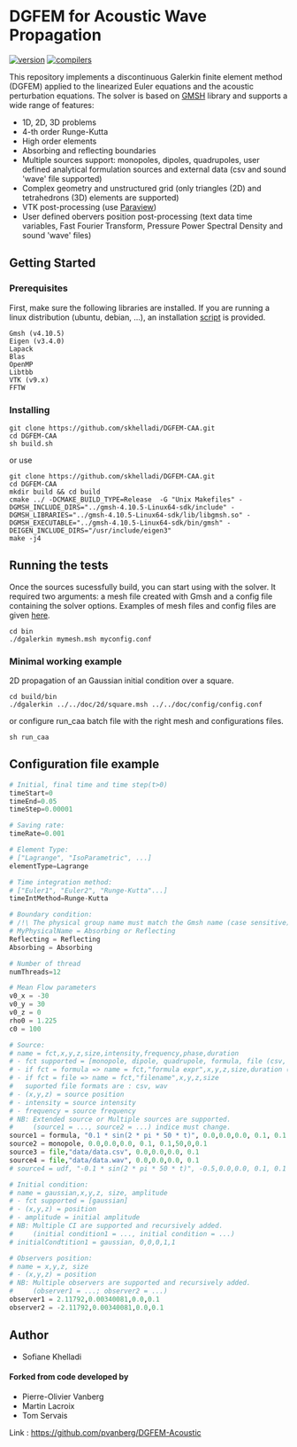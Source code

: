 # DGFEM for Acoustic Wave Propagation 

[![version](https://img.shields.io/badge/version-1.3.5-red)](https://github.com/skhelladi/DGFEM-CAA/releases/tag/v1.3.5) 
[![compilers](https://img.shields.io/badge/c++-17%20|%2020-27ae60.svg)](https://github.com/skhelladi/DGFEM-CAA/releases/tag/v1.3.5) 

This repository implements a discontinuous Galerkin finite element method (DGFEM) applied to the linearized Euler equations and the acoustic 
perturbation equations. 
The solver is based on [GMSH](http://gmsh.info/) library and supports a wide range of features:

- 1D, 2D, 3D problems
- 4-th order Runge-Kutta
- High order elements
- Absorbing and reflecting boundaries
- Multiple sources support: monopoles, dipoles, quadrupoles, user defined analytical formulation sources and external data (csv and sound 'wave' file supported) 
- Complex geometry and unstructured grid (only triangles (2D) and tetrahedrons (3D) elements are supported)
- VTK post-processing (use [Paraview](https://www.paraview.org/)) 
- User defined obervers position post-processing (text data time variables, Fast Fourier Transform, Pressure Power Spectral Density and sound 'wave' files)

<!-- | Auditorium     | Isosurfaces     | Bulk|
| ------------- |:-------------:| :-------------:| 
| <img src="https://gitlab.ensam.eu/khelladi/DGFEM-Acoustic/-/raw/b1026a1c6b9d312d02f6f70e776ed98e054ef00a/assets/auditorium_source2_2.png" width="400" height="200" />    | <img src="https://gitlab.ensam.eu/khelladi/DGFEM-Acoustic/-/raw/b1026a1c6b9d312d02f6f70e776ed98e054ef00a/assets/auditorium_source_iso1.png" width="400" height="200" />  | <img src="https://gitlab.ensam.eu/khelladi/DGFEM-Acoustic/-/raw/b1026a1c6b9d312d02f6f70e776ed98e054ef00a/assets/auditorium_source_bulk1.png" width="400" height="200" /> | -->


## Getting Started
 	
### Prerequisites

First, make sure the following libraries are installed. If you are running a linux distribution (ubuntu, debian, ...), an installation [script](https://github.com/skhelladi/DGFEM-CAA/blob/main/build.sh) is provided. 

```
Gmsh (v4.10.5)
Eigen (v3.4.0)
Lapack
Blas
OpenMP
Libtbb
VTK (v9.x)
FFTW
```

### Installing
```
git clone https://github.com/skhelladi/DGFEM-CAA.git
cd DGFEM-CAA
sh build.sh
```
or use
```
git clone https://github.com/skhelladi/DGFEM-CAA.git
cd DGFEM-CAA
mkdir build && cd build
cmake ../ -DCMAKE_BUILD_TYPE=Release  -G "Unix Makefiles" -DGMSH_INCLUDE_DIRS="../gmsh-4.10.5-Linux64-sdk/include" -DGMSH_LIBRARIES="../gmsh-4.10.5-Linux64-sdk/lib/libgmsh.so" -DGMSH_EXECUTABLE="../gmsh-4.10.5-Linux64-sdk/bin/gmsh" -DEIGEN_INCLUDE_DIRS="/usr/include/eigen3"
make -j4
```

## Running the tests
Once the sources sucessfully build, you can start using with the solver. It required two arguments: a mesh file created with Gmsh and a config file containing the solver options. Examples of mesh files and config files are given [here](https://github.com/skhelladi/DGFEM-CAA/tree/development/doc).

```
cd bin
./dgalerkin mymesh.msh myconfig.conf
```

### Minimal working example

2D propagation of an Gaussian initial condition over a square.

```
cd build/bin
./dgalerkin ../../doc/2d/square.msh ../../doc/config/config.conf 
```

or configure run_caa batch file with the right mesh and configurations files.

```
sh run_caa 
```
## Configuration file example
<!-- python style text highlight -->
```python 
# Initial, final time and time step(t>0)
timeStart=0
timeEnd=0.05
timeStep=0.00001

# Saving rate:
timeRate=0.001

# Element Type:
# ["Lagrange", "IsoParametric", ...]
elementType=Lagrange

# Time integration method:
# ["Euler1", "Euler2", "Runge-Kutta"...]
timeIntMethod=Runge-Kutta

# Boundary condition:
# /!\ The physical group name must match the Gmsh name (case sensitive)
# MyPhysicalName = Absorbing or Reflecting
Reflecting = Reflecting
Absorbing = Absorbing

# Number of thread
numThreads=12

# Mean Flow parameters
v0_x = -30
v0_y = 30
v0_z = 0
rho0 = 1.225
c0 = 100

# Source:
# name = fct,x,y,z,size,intensity,frequency,phase,duration
# - fct supported = [monopole, dipole, quadrupole, formula, file (csv, wav)]
# - if fct = formula => name = fct,"formula expr",x,y,z,size,duration (ex: formulat = 0.1 * sin(2 * pi * 50 * t))
# - if fct = file => name = fct,"filename",x,y,z,size
#	suported file formats are : csv, wav
# - (x,y,z) = source position
# - intensity = source intensity
# - frequency = source frequency
# NB: Extended source or Multiple sources are supported.
#     (source1 = ..., source2 = ...) indice must change.
source1 = formula, "0.1 * sin(2 * pi * 50 * t)", 0.0,0.0,0.0, 0.1, 0.1
source2 = monopole, 0.0,0.0,0.0, 0.1, 0.1,50,0,0.1
source3 = file,"data/data.csv", 0.0,0.0,0.0, 0.1
source4 = file,"data/data.wav", 0.0,0.0,0.0, 0.1
# source4 = udf, "-0.1 * sin(2 * pi * 50 * t)", -0.5,0.0,0.0, 0.1, 0.1

# Initial condition:
# name = gaussian,x,y,z, size, amplitude
# - fct supported = [gaussian]
# - (x,y,z) = position
# - amplitude = initial amplitude
# NB: Multiple CI are supported and recursively added.
#     (initial condition1 = ..., initial condition = ...)
# initialCondtition1 = gaussian, 0,0,0,1,1

# Observers position:
# name = x,y,z, size
# - (x,y,z) = position
# NB: Multiple observers are supported and recursively added.
#     (observer1 = ...; observer2 = ...)
observer1 = 2.11792,0.00340081,0.0,0.1
observer2 = -2.11792,0.00340081,0.0,0.1


```

## Author
* Sofiane Khelladi

#### Forked from code developed by
* Pierre-Olivier Vanberg
* Martin Lacroix
* Tom Servais

Link : https://github.com/pvanberg/DGFEM-Acoustic

